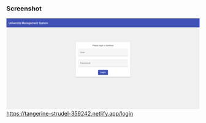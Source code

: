 ### Screenshot

![Screenshot](Screenshot%202023-09-17%20134811.png)
https://tangerine-strudel-359242.netlify.app/login
